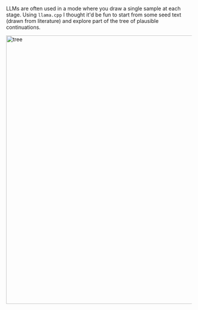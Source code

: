 LLMs are often used in a mode where you draw a single sample at each stage. Using `llama.cpp` I thought it'd be fun to start from some seed text (drawn from literature) and explore part of the tree of plausible continuations.

<img width="730" alt="tree" src="https://github.com/dpiponi/TextTree/assets/174337/82170575-215e-40c3-89a8-30baf711b7b4">
